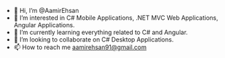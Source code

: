 - 👋 Hi, I’m @AamirEhsan
- 👀 I’m interested in C# Mobile Applications, .NET MVC Web Applications, Angular Applications.
- 🌱 I’m currently learning everything related to C# and Angular.
- 💞️ I’m looking to collaborate on C# Desktop Applications.
- 📫 How to reach me aamirehsan91@gmail.com

<!---
AamirEhsan/AamirEhsan is a ✨ special ✨ repository because its `README.md` (this file) appears on your GitHub profile.
You can click the Preview link to take a look at your changes.
--->
